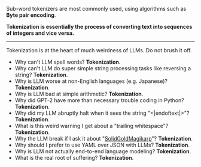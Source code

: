 Sub-word tokenizers are most commonly used, using algorithms such as __Byte pair encoding__. 

__Tokenization is essentially the process of converting text into sequences of integers and vice versa.__

<hr>

Tokenization is at the heart of much weirdness of LLMs. Do not brush it off.

- Why can't LLM spell words? __Tokenization__.<br>
- Why can't LLM do super simple string processing tasks like reversing a string? __Tokenization__.<br>
- Why is LLM worse at non-English languages (e.g. Japanese)? __Tokenization__.<br>
- Why is LLM bad at simple arithmetic? __Tokenization__.<br>
- Why did GPT-2 have more than necessary trouble coding in Python? __Tokenization__.<br>
- Why did my LLM abruptly halt when it sees the string "<|endoftext|>"? __Tokenization__.<br>
- What is this weird warning I get about a "trailing whitespace"? __Tokenization__.<br>
- Why the LLM break if I ask it about "[SolidGoldMagikarp](https://deconstructing.ai/deconstructing-ai%E2%84%A2-blog/f/-the-enigma-of-solidgoldmagikarp-ais-strangest-token)"? __Tokenization__.<br>
- Why should I prefer to use YAML over JSON with LLMs? __Tokenization__.<br>
- Why is LLM not actually end-to-end language modeling? __Tokenization__.<br>
- What is the real root of suffering? __Tokenization__.<br>